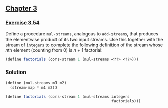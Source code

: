 ## [Chapter 3](../index.md#3-Modularity-Objects-and-State)

### [Exercise 3.54](https://mitpress.mit.edu/sites/default/files/sicp/full-text/book/book-Z-H-24.html#%_thm_3.54)

Define a procedure `mul-streams`, analogous to `add-streams`, that produces the elementwise product of its two input streams. Use this together with the stream of `integers` to complete the following definition of the stream whose <i>n</i>th element (counting from 0) is _n_ + 1 factorial:

```scheme
(define factorials (cons-stream 1 (mul-streams <??> <??>)))
```

### Solution

```scheme
(define (mul-streams m1 m2)
  (stream-map * m1 m2))

(define factorials (cons-stream 1 (mul-streams integers
                                               factorials)))
```

